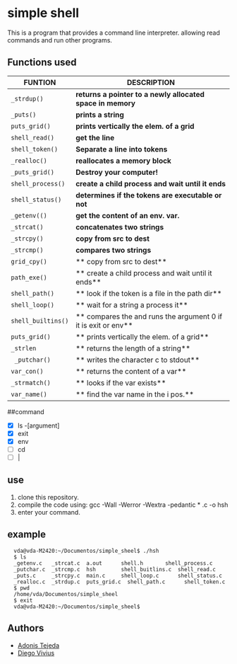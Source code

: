 # simple shell
This is a program that provides a command line interpreter. allowing read commands and run other programs.

## Functions used

|FUNTION | DESCRIPTION|
| ------------- | ------------------------------ |
| `_strdup()`   | **returns a pointer to a newly allocated space in memory**     |
| `_puts()`  | **prints a string**     |
| `puts_grid()`   | **prints vertically the elem. of a grid**     |
| `shell_read()`   | **get the line**     |
| `shell_token()`   | **Separate a line into tokens**     |
| `_realloc()`   | **reallocates a memory block**     |
| `_puts_grid()` | **Destroy your computer!**     |
| `shell_process()`   | **create a child process and wait until it ends**     |
| `shell_status()`   | **determines if the tokens are executable or not**     |
| `_getenv(()`   | **get the content of an env. var.**     |
| `_strcat()`   | **concatenates two strings**     |
| `_strcpy()`   | **copy from src to dest**     |
| `_strcmp()`   | **compares two strings**     |
| `grid_cpy()`   | **  copy from src to dest**     |
| `path_exe()`   | ** create a child process and wait until it ends**     |
|`shell_path()`   | ** look if the token is a file in the path dir**     |
|`shell_loop()`   | ** wait for a string a process it**     |
|`shell_builtins()`   | ** compares the and runs the argument 0 if it is exit or env**     |
|`puts_grid()`   | ** prints vertically the elem. of a grid**     |
|`_strlen`   | ** returns the length of a string**     |
|` _putchar()`   | ** writes the character c to stdout**     |
|`var_con()`   | ** returns the content of a var**     |
|`_strmatch()`   | **  looks if the var exists**     |
|`var_name()`   | ** find the var name in the i pos.** |

##command
- [x] ls  -[argument]
- [x] exit
- [x] env
- [ ] cd
- [ ] |
## use
1. clone this  repository.
2. compile the code using:
       gcc  -Wall -Werror -Wextra -pedantic * .c -o hsh
3. enter your command.

## example
      vda@vda-M2420:~/Documentos/simple_sheel$ ./hsh 
      $ ls
      _getenv.c   _strcat.c  a.out	    shell.h	      shell_process.c
      _putchar.c  _strcmp.c  hsh	    shell_buitlins.c  shell_read.c
      _puts.c     _strcpy.c  main.c	    shell_loop.c      shell_status.c
      _realloc.c  _strdup.c  puts_grid.c  shell_path.c      shell_token.c
      $ pwd    
      /home/vda/Documentos/simple_sheel
      $ exit	
      vda@vda-M2420:~/Documentos/simple_sheel$

## Authors
- [Adonis Tejeda](https://github.com/adonis7ejeda "Adonis Tejeda")
- [Diego Vivius](https://github.com/vandeldiegoc "Diego Vivius")

